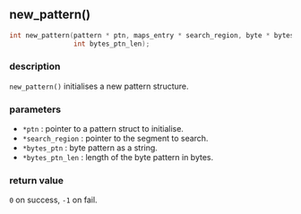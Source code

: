 ## new\_pattern()

```c
int new_pattern(pattern * ptn, maps_entry * search_region, byte * bytes_ptn,
                int bytes_ptn_len);
```

### description
`new_pattern()` initialises a new pattern structure.

### parameters
- `*ptn`           : pointer to a pattern struct to initialise.
- `*search_region` : pointer to the segment to search.
- `*bytes_ptn`     : byte pattern as a string.
- `*bytes_ptn_len` : length of the byte pattern in bytes.

### return value
`0` on success, `-1` on fail.
